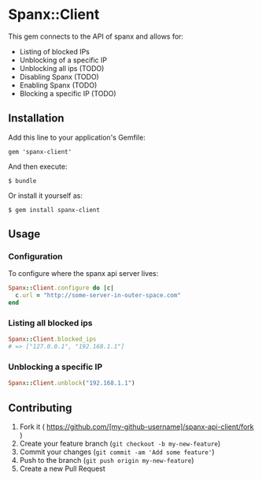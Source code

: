 # Spanx::Client

This gem connects to the API of spanx and allows for:

  * Listing of blocked IPs
  * Unblocking of a specific IP
  * Unblocking all ips (TODO)
  * Disabling Spanx (TODO)
  * Enabling Spanx (TODO)
  * Blocking a specific IP (TODO)

## Installation

Add this line to your application's Gemfile:

    gem 'spanx-client'

And then execute:

    $ bundle

Or install it yourself as:

    $ gem install spanx-client

## Usage

### Configuration

To configure where the spanx api server lives:

```ruby
Spanx::Client.configure do |c|
  c.url = "http://some-server-in-outer-space.com"
end
```

### Listing all blocked ips

```ruby
Spanx::Client.blocked_ips
# => ["127.0.0.1", "192.168.1.1"]
```

### Unblocking a specific IP

```ruby
Spanx::Client.unblock("192.168.1.1")
```

## Contributing

1. Fork it ( https://github.com/[my-github-username]/spanx-api-client/fork )
2. Create your feature branch (`git checkout -b my-new-feature`)
3. Commit your changes (`git commit -am 'Add some feature'`)
4. Push to the branch (`git push origin my-new-feature`)
5. Create a new Pull Request
